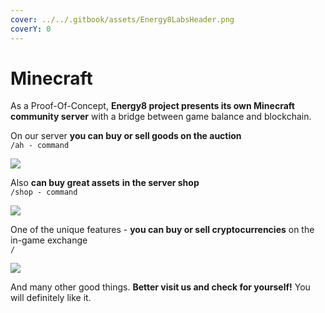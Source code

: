```yaml
---
cover: ../../.gitbook/assets/Energy8LabsHeader.png
coverY: 0
---
```


# Minecraft

As a Proof-Of-Concept, **Energy8 project presents its own Minecraft community server** with a bridge between game balance and blockchain.

On our server **you can buy or sell goods on the auction**\
`/ah - command`

![](../../.gitbook/assets/photo\_2022-06-13\_05-28-00.jpg)

Also **can buy great assets** **in the server shop**\
`/shop - command`

![](../../.gitbook/assets/photo\_2022-06-13\_08-18-32.jpg)

One of the unique features -  **you can buy or sell cryptocurrencies** on the in-game exchange\
`/`

![](../../.gitbook/assets/FTC73ukXoAA\_42v.jpg)

And many other good things. **Better visit us and check for yourself!** You will definitely like it.
